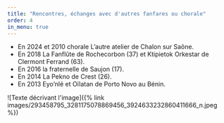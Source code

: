 ```yaml
---
title: "Rencontres, échanges avec d'autres fanfares ou chorale"
order: 4
in_menu: true
---
```

* En 2024 et 2010 chorale L’autre atelier de Chalon sur Saône.
* En 2018 La Fanflûte de Rochecorbon (37) et Ktipietok Orkestar de Clermont Ferrand (63).
* En 2016 la fraternelle de Saujon (17).
* En 2014 La Pekno de Crest (26).
* En 2013 Eyo’nlé et Oïlatan de Porto Novo au Bénin.

![Texte décrivant l'image]({% link images/293458795_3281175078869456_3924633232860411666_n.jpeg %}) 